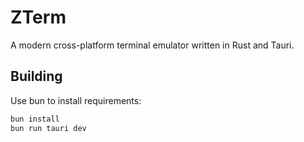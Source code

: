 # ZTerm

A modern cross-platform terminal emulator written in Rust and Tauri.

## Building

Use bun to install requirements:

```bash
bun install
bun run tauri dev
```

